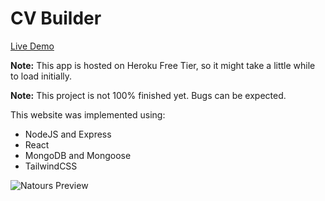 # CV Builder

[Live Demo](https://warm-spire-48430.herokuapp.com/)

**Note:** This app is hosted on Heroku Free Tier, so it might take a little while to load initially.

**Note:** This project is not 100% finished yet. Bugs can be expected.

This website was implemented using:
- NodeJS and Express
- React
- MongoDB and Mongoose
- TailwindCSS

![Natours Preview](https://warm-spire-48430.herokuapp.com/static/media/createcvpreview.eda061df.gif)

